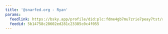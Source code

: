 ```yaml
---
title: '@snarfed.org - Ryan'
params:
  feedlink: https://bsky.app/profile/did:plc:fdme4gb7mu7zrie7peay7tst/rss
  feedid: 5b14758c28602ed281c23385c0c4f055
---
```

